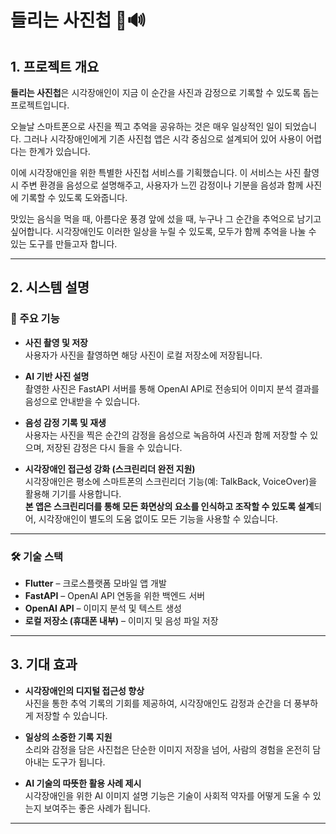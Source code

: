 # 들리는 사진첩 📸🔊

## 1. 프로젝트 개요

**들리는 사진첩**은 시각장애인이 지금 이 순간을 사진과 감정으로 기록할 수 있도록 돕는 프로젝트입니다.

오늘날 스마트폰으로 사진을 찍고 추억을 공유하는 것은 매우 일상적인 일이 되었습니다. 그러나 시각장애인에게 기존 사진첩 앱은 시각 중심으로 설계되어 있어 사용이 어렵다는 한계가 있습니다.

이에 시각장애인을 위한 특별한 사진첩 서비스를 기획했습니다. 이 서비스는 사진 촬영 시 주변 환경을 음성으로 설명해주고, 사용자가 느낀 감정이나 기분을 음성과 함께 사진에 기록할 수 있도록 도와줍니다.

맛있는 음식을 먹을 때, 아름다운 풍경 앞에 섰을 때, 누구나 그 순간을 추억으로 남기고 싶어합니다. 시각장애인도 이러한 일상을 누릴 수 있도록, 모두가 함께 추억을 나눌 수 있는 도구를 만들고자 합니다.

---

## 2. 시스템 설명

### 📌 주요 기능

- **사진 촬영 및 저장**  
  사용자가 사진을 촬영하면 해당 사진이 로컬 저장소에 저장됩니다.

- **AI 기반 사진 설명**  
  촬영한 사진은 FastAPI 서버를 통해 OpenAI API로 전송되어 이미지 분석 결과를 음성으로 안내받을 수 있습니다.

- **음성 감정 기록 및 재생**  
  사용자는 사진을 찍은 순간의 감정을 음성으로 녹음하여 사진과 함께 저장할 수 있으며, 저장된 감정은 다시 들을 수 있습니다.
  
- **시각장애인 접근성 강화 (스크린리더 완전 지원)**  
  시각장애인은 평소에 스마트폰의 스크린리더 기능(예: TalkBack, VoiceOver)을 활용해 기기를 사용합니다.  
  **본 앱은 스크린리더를 통해 모든 화면상의 요소를 인식하고 조작할 수 있도록 설계**되어, 시각장애인이 별도의 도움 없이도 모든 기능을 사용할 수 있습니다.

---

### 🛠 기술 스택

- **Flutter** – 크로스플랫폼 모바일 앱 개발
- **FastAPI** – OpenAI API 연동을 위한 백엔드 서버
- **OpenAI API** – 이미지 분석 및 텍스트 생성
- **로컬 저장소 (휴대폰 내부)** – 이미지 및 음성 파일 저장

---

## 3. 기대 효과

- **시각장애인의 디지털 접근성 향상**  
  사진을 통한 추억 기록의 기회를 제공하여, 시각장애인도 감정과 순간을 더 풍부하게 저장할 수 있습니다.

- **일상의 소중한 기록 지원**  
  소리와 감정을 담은 사진첩은 단순한 이미지 저장을 넘어, 사람의 경험을 온전히 담아내는 도구가 됩니다.

- **AI 기술의 따뜻한 활용 사례 제시**  
  시각장애인을 위한 AI 이미지 설명 기능은 기술이 사회적 약자를 어떻게 도울 수 있는지 보여주는 좋은 사례가 됩니다.

---


